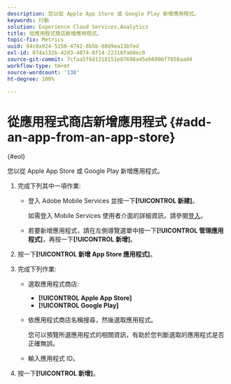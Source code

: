 ```yaml
---
description: 您以從 Apple App Store 或 Google Play 新增應用程式。
keywords: 行動
solution: Experience Cloud Services,Analytics
title: 從應用程式商店新增應用程式。
topic-fix: Metrics
uuid: 94c8a924-5156-4742-8b5b-88d9ea13bfed
exl-id: 874a132b-42d3-4074-8f14-22310fa60ec0
source-git-commit: 7cfaa5f6d1318151e87698a45eb6006f7850aad4
workflow-type: tm+mt
source-wordcount: '138'
ht-degree: 100%

---
```


# 從應用程式商店新增應用程式 {#add-an-app-from-an-app-store}

{#eol}

您以從 Apple App Store 或 Google Play 新增應用程式。

1. 完成下列其中一項作業:

   * 登入 Adobe Mobile Services 並按一下&#x200B;**[!UICONTROL 新建]**。

      如需登入 Mobile Services 使用者介面的詳細資訊，請參閱[登入](/help/using/gs/gs-signin.md)。

   * 若要新增應用程式，請在左側導覽選單中按一下&#x200B;**[!UICONTROL 管理應用程式]**，再按一下&#x200B;**[!UICONTROL 新增]**。

1. 按一下&#x200B;**[!UICONTROL 新增 App Store 應用程式]**。
1. 完成下列作業:

   * 選取應用程式商店:
      * **[!UICONTROL Apple App Store]**
      * **[!UICONTROL Google Play]**
   * 依應用程式商店名稱搜尋，然後選取應用程式。

      您可以預覽所選應用程式的相關資訊，有助於您判斷選取的應用程式是否正確無誤。

   * 輸入應用程式 ID。


1. 按一下&#x200B;**[!UICONTROL 新增]**。
